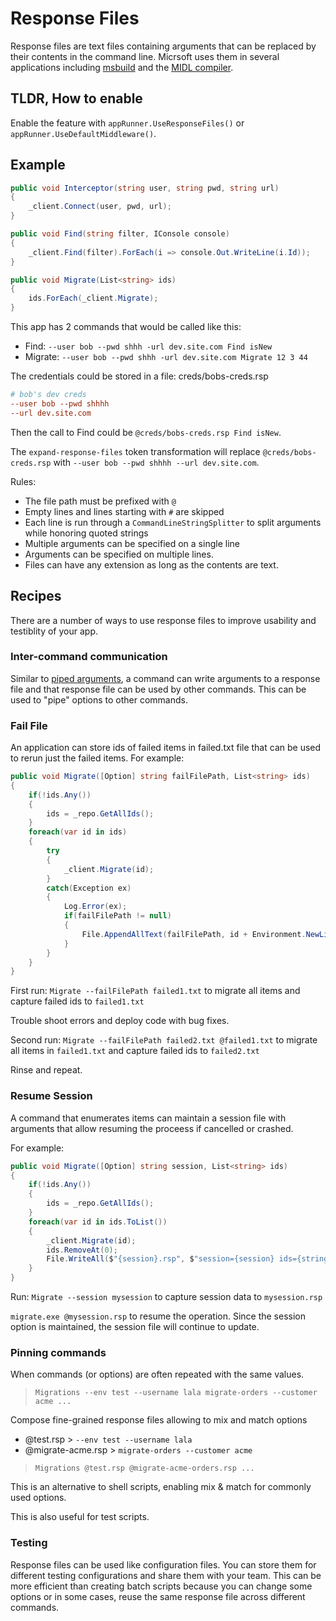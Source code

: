 # Response Files

Response files are text files containing arguments that can be replaced by their contents in the command line.
Micrsoft uses them in several applications including [msbuild](https://docs.microsoft.com/en-us/visualstudio/msbuild/msbuild-response-files?view=vs-2019) and the [MIDL compiler](https://docs.microsoft.com/en-us/windows/win32/midl/response-files). 

## TLDR, How to enable 
Enable the feature with `appRunner.UseResponseFiles()` or `appRunner.UseDefaultMiddleware()`.

## Example

``` c#
public void Interceptor(string user, string pwd, string url)
{
    _client.Connect(user, pwd, url);
}

public void Find(string filter, IConsole console)
{
    _client.Find(filter).ForEach(i => console.Out.WriteLine(i.Id));
}

public void Migrate(List<string> ids)
{
    ids.ForEach(_client.Migrate);
}
```

This app has 2 commands that would be called like this:

 * Find: `--user bob --pwd shhh -url dev.site.com Find isNew`
 * Migrate: `--user bob --pwd shhh -url dev.site.com Migrate 12 3 44`

The credentials could be stored in a file: creds/bobs-creds.rsp
``` ini
# bob's dev creds
--user bob --pwd shhhh
--url dev.site.com
```

Then the call to Find could be `@creds/bobs-creds.rsp Find isNew`.

The `expand-response-files` token transformation will replace `@creds/bobs-creds.rsp` with `--user bob --pwd shhhh --url dev.site.com`.

Rules:

* The file path must be prefixed with `@`
* Empty lines and lines starting with `#` are skipped
* Each line is run through a `CommandLineStringSplitter` to split arguments while honoring quoted strings
* Multiple arguments can be specified on a single line
* Arguments can be specified on multiple lines.
* Files can have any extension as long as the contents are text.

## Recipes

There are a number of ways to use response files to improve usability and testiblity of your app.

### Inter-command communication

Similar to [piped arguments](../ArgumentValues/piped-arguments.md), a command can write arguments to a response file and that response file can be used by other commands. 
This can be used to "pipe" options to other commands.

### Fail File

An application can store ids of failed items in failed.txt file that can be used to rerun just the failed items.
For example:

``` c#
public void Migrate([Option] string failFilePath, List<string> ids)
{
    if(!ids.Any())
    {
        ids = _repo.GetAllIds();
    }
    foreach(var id in ids)
    {
        try
        {
            _client.Migrate(id);
        }
        catch(Exception ex)
        {
            Log.Error(ex);
            if(failFilePath != null)
            {
                File.AppendAllText(failFilePath, id + Environment.NewLine);
            }
        }
    }
}
```

First run: `Migrate --failFilePath failed1.txt` to migrate all items and capture failed ids to `failed1.txt`

Trouble shoot errors and deploy code with bug fixes.

Second run: `Migrate --failFilePath failed2.txt @failed1.txt` to migrate all items in `failed1.txt` and capture failed ids to `failed2.txt`

Rinse and repeat.

### Resume Session

A command that enumerates items can maintain a session file with arguments that allow resuming the proceess if cancelled or crashed.

For example:

``` c#
public void Migrate([Option] string session, List<string> ids)
{
    if(!ids.Any())
    {
        ids = _repo.GetAllIds();
    }
    foreach(var id in ids.ToList())
    {
        _client.Migrate(id);
        ids.RemoveAt(0);
        File.WriteAll($"{session}.rsp", $"session={session} ids={string.join(',', ids)}");
    }
}
```

Run: `Migrate --session mysession` to capture session data to `mysession.rsp`

`migrate.exe @mysession.rsp` to resume the operation. Since the session option is maintained, the session file will continue to update.
 
### Pinning commands

When commands (or options) are often repeated with the same values.

> `Migrations --env test --username lala migrate-orders --customer acme ...`

Compose fine-grained response files allowing to mix and match options

* @test.rsp > `--env test --username lala`
* @migrate-acme.rsp > `migrate-orders --customer acme`

> `Migrations @test.rsp @migrate-acme-orders.rsp ...`

This is an alternative to shell scripts, enabling mix & match for commonly used options.

This is also useful for test scripts.

### Testing

Response files can be used like configuration files. You can store them for different testing configurations and share them with your team.
This can be more efficient than creating batch scripts because you can change some options or in some cases, reuse the same response file across different commands. 